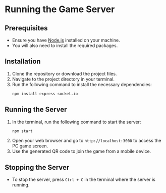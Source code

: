 ###

# Running the Game Server

## Prerequisites
- Ensure you have [Node.js](https://nodejs.org/) installed on your machine.
- You will also need to install the required packages.

## Installation
1. Clone the repository or download the project files.
2. Navigate to the project directory in your terminal.
3. Run the following command to install the necessary dependencies:
   ```bash
   npm install express socket.io
   ```

## Running the Server
1. In the terminal, run the following command to start the server:
   ```bash
   npm start
   ```
2. Open your web browser and go to `http://localhost:3000` to access the PC game screen.
3. Use the generated QR code to join the game from a mobile device.

## Stopping the Server
- To stop the server, press `Ctrl + C` in the terminal where the server is running.
